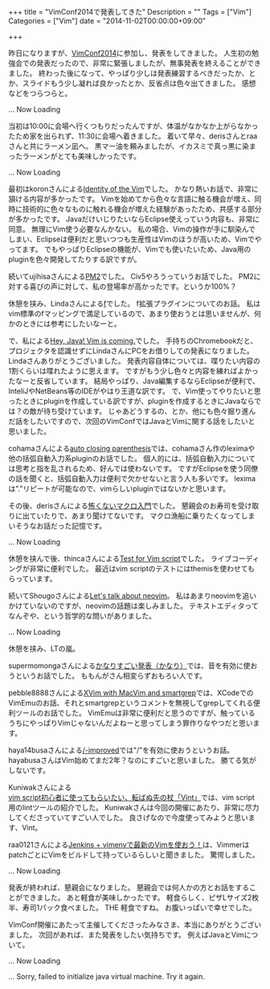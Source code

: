 +++
title = "VimConf2014で発表してきた"
Description = ""
Tags = ["Vim"]
Categories = ["Vim"]
date = "2014-11-02T00:00:00+09:00"

+++

昨日になりますが、[VimConf2014](http://vimconf.vim-jp.org/2014/)に参加し、発表をしてきました。
人生初の勉強会での発表だったので、非常に緊張しましたが、無事発表を終えることができました。
終わった後になって、やっぱり少しは発表練習するべきだったか、とか、スライドもう少し凝れば良かったとか、反省点は色々出てきました。
感想などをつらつらと。

... Now Loading

当初は10:00に会場へ行くつもりだったんですが、体温がなかなか上がらなかったため家を出られず、11:30に会場へ着きました。
着いて早々、derisさんとraaさんと共にラーメン凪へ。
黒マー油を頼みましたが、イカスミで真っ黒に染まったラーメンがとても美味しかったです。

... Now Loading

最初はkoronさんによる[Identity of the Vim](http://koron.github.io/vimconf-2014-koron/)でした。
かなり熱いお話で、非常に頷ける内容が多かったです。
Vimを始めてから色々な言語に触る機会が増え、同時に技術的に色々なものに触れる機会が増えた経験があったため、共感する部分が多かったです。
JavaだけいじりたいならEclipse使えっていう内容も、非常に同意。
無理にVim使う必要なんかない。
私の場合、Vimの操作が手に馴染んでしまい、Eclipseは便利だと思いつつも生産性はVimのほうが高いため、Vimでやってます。
でもやっぱりEclipseの機能が、Vimでも使いたいため、Java用のpluginを色々開発してたりする訳ですが。

続いてujihisaさんによる[PM2](https://docs.google.com/presentation/d/1u5A7F3Kd4XwJlIUQZAVmrwWfLcoLf9NURtqAEafi_oo/edit#slide=id.p)でした。
Civ5やろうっていうお話でした。
PM2に対する喜びの声に対して、私の登場率が高かったです。というか100%？

休憩を挟み、Lindaさんによる[f](https://speakerdeck.com/rhysd/vimconf-2014-f)でした。
f拡張プラグインについてのお話。
私はvim標準のfマッピングで満足しているので、あまり使おうとは思いませんが、何かのときには参考にしたいなーと。

で、私による[Hey, Java! Vim is coming.](https://docs.google.com/presentation/d/1zaPy82NJ6A3Iw1llKqU-lX88AJNt1EKy5O15nOp085c/edit#slide=id.p)でした。
手持ちのChromebookだと、プロジェクタを認識せずにLindaさんにPCをお借りしての発表になりました。
Lindaさんありがとうございました。
発表内容自体については、喋りたい内容の1割くらいは喋れたように思えます。
ですがもう少し色々と内容を練ればよかったなーと反省しています。
結局やっぱり、Java編集するならEclipseが便利で、InteliJやNetBeans等のIDEがやはり王道な訳です。
で、Vim使ってやりたいと思ったときにpluginを作成している訳ですが、pluginを作成するときにJavaならでは？の敵が待ち受けています。
じゃあどうするの、とか、他にも色々掘り進んだ話をしたいですので、次回のVimConfではJavaとVimに関する話をしたいと思いました。

cohamaさんによる[auto closing parenthesis](http://www.slideshare.net/cohama/auto-closing-parenthesis-vim-conf2014-41290298)では、cohamaさん作のleximaや他の括弧自動入力系pluginのお話でした。
個人的には、括弧自動入力については思考と指を乱されるため、好んでは使わないです。
ですがEclipseを使う同僚の話を聞くと、括弧自動入力は便利で欠かせないと言う人も多いです。
leximaは"."リピートが可能なので、vimらしいpluginではないかと思います。

その後、derisさんによる[怖くないマクロ入門](http://www.slideshare.net/deris0126/vimconf4)でした。
懇親会のお寿司を受け取りに出ていたりで、あまり聞けてないです。
マクロ漁船に乗りたくなってしまいそうなお話だった記憶です。

... Now Loading

休憩を挟んで後、thincaさんによる[Test for Vim script](https://gist.github.com/thinca/2cf4ae0df88a99423c9d)でした。
ライブコーディングが非常に便利でした。
最近はvim scriptのテストにはthemisを使わせてもらっています。

続いてShougoさんによる[Let's talk about neovim](http://www.slideshare.net/Shougo/lets-talk-about-neovim)。
私はあまりneovimを追いかけていないのですが、neovimの話題は楽しみました。
テキストエディタってなんぞや、という哲学的な問いがありました。

... Now Loading

休憩を挟み、LTの嵐。

supermomongaさんによる[かなりすごい発表（かなり）](http://www.slideshare.net/supermomonga/super-cool-presentation-at-vimconf2014)では、音を有効に使おうというお話でした。
ももんがさん相変らずおもろい人です。

pebble8888さんによる[XVim with MacVim and smartgrep](http://www.slideshare.net/pebble8888/using-xvim-with-macvim)では、XCodeでのVimEmuのお話、それとsmartgrepというコメントを無視してgrepしてくれる便利ツールのお話でした。
VimEmuは非常に便利だと思うのですが、触っているうちにやっぱりVimじゃないんだよねーと思ってしまう罪作りなやつだと思います。

haya14busaさんによる[/-improved](https://docs.google.com/presentation/d/1ie2VCSt9onXmoY3v_zxJdMjYJSbAelVR-QExdUQK-Tw/pub?start=false&loop=false&delayms=3000&slide=id.g4e7add63c_05)では"/"を有効に使おうというお話。
hayabusaさんはVim始めてまだ2年？なのにすごいと思いました。
勝てる気がしないです。

Kuniwakさんによる[vim script初心者に使ってもらいたい、転ばぬ先の杖「Vint」](https://speakerdeck.com/orgachem/zhuan-banuxian-falsezhang-vint)では、vim script用のlintツールの紹介でした。
Kuniwakさんは今回の開催にあたり、非常に尽力してくださっていてすごい人でした。
良さげなので今度使ってみようと思います、Vint。

raa0121さんによる[Jenkins + vimenvで最新のVimを使おう！](http://www.slideshare.net/raa0121/jenkinsvimenv-vim-vimconf2014)は、VimmerはpatchごとにVimをビルドして持っているらしいと聞きました。
驚愕しました。

... Now Loading

発表が終われば、懇親会になりました。
懇親会では何人かの方とお話をすることができました。
あと軽食が美味しかったです。
軽食らしく、ピザLサイズ2枚半、寿司1パック食べました。
THE 軽食ですね。
お腹いっぱいで幸せでした。

VimConf開催にあたって主催してくださったみなさま、本当にありがとうございました。
次回があれば、また発表をしたい気持ちです。
例えばJavaとVimについて。

... Now Loading

... Sorry, failed to initialize java virtual machine. Try it again.
